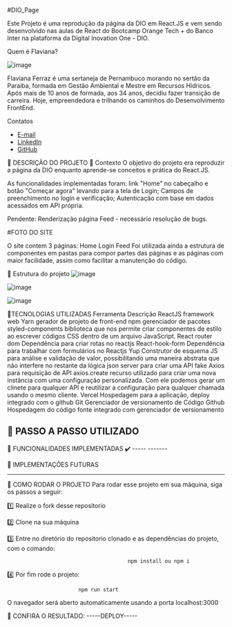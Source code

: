 #DIO_Page

Este Projeto é uma reprodução da página da DIO em React.JS e vem sendo desenvolvido nas aulas de React do Bootcamp Orange Tech + do Banco Inter na plataforma da Digital Inovation One - DIO. 

Quem é Flaviana?

![image](https://github.com/FlavianaFXT/ProjetoFinal-reprograma/assets/113718720/1e13d5e7-b1b4-4701-a689-ec293ec77ea1)

Flaviana Ferraz é uma sertaneja de Pernambuco morando no sertão da Paraiba, formada em Gestão Ambiental e Mestre em Recursos Hídricos. Após mais de 10 anos de formada, aos 34 anos, decidiu fazer transição de carreira. Hoje, empreendedora e trilhando os caminhos do Desenvolvimento FrontEnd.

Contatos

- [E-mail](flaviferraz@yahoo.com.br)
- [LinkedIn](https://www.linkedin.com/in/flaviana-ferraz-frontend)
- [GitHub](https://github.com/flavianafxt)

🧠 DESCRIÇÃO DO PROJETO
🧠 Contexto
O objetivo do projeto era reproduzir a página da DIO enquanto aprende-se conceitos e prática do React.JS.

As funcionalidades implementadas foram: link "Home" no cabeçalho e botão "Começar agora" levando para a tela de Login; Campos de preenchimento no login e verificação; Autenticação com base em dados acessados em API própria.

Pendente: Renderização página Feed - necessário resolução de bugs.

#FOTO DO SITE

O site contem 3 páginas:
Home
Login
Feed
Foi utilizada ainda a estrutura de componentes em pastas para compor partes das páginas e as páginas com maior facilidade, assim como facilitar a manutenção do código.

🧠 Estrutura do projeto
![image](https://github.com/FlavianaFXT/dio_page/assets/113718720/e79570dd-0216-4994-8422-5c13f12c6204)

![image](https://github.com/FlavianaFXT/dio_page/assets/113718720/4ddd3ad7-fb35-42e0-844c-cc7b8c45c108)

![image](https://github.com/FlavianaFXT/dio_page/assets/113718720/647a45f9-f857-4c3c-b1fe-4246a3c045aa)

🧠TECNOLOGIAS UTILIZADAS
Ferramenta	Descrição
ReactJS	framework web
Yarn	gerador de projeto de front-end
npm	gerenciador de pacotes
styled-components	biblioteca que nos permite criar componentes de estilo ao escrever códigos CSS dentro de um arquivo JavaScript.
React router dom	Dependência para criar rotas no reactjs
React-hook-form  Dependência para trabalhar com formulários no Reactjs
Yup Construtor de esquema JS para análise e validação de valor, possibilitando uma maneira abstrata que não interfere no restante da lógica
json server  para criar uma API fake
Axios  para requisição de API
axios.create recurso utilizado para criar uma nova instância com uma configuração personalizada. Com ele podemos gerar um clinete para qualquer API e reutilizar a configuração para qualquer chamada usando o mesmo cliente.
Vercel	Hospedagem para a aplicação, deploy integrado com o github
Git  Gerenciador de versionamento de Código
Github	Hospedagem do código fonte integrado com gerenciador de versionamento

🧠 PASSO A PASSO UTILIZADO
------

🧠 FUNCIONALIDADES IMPLEMENTADAS
✔️ ----- -------


🧠 IMPLEMENTAÇÕES FUTURAS
------  -------
 
🧠 COMO RODAR O PROJETO
Para rodar esse projeto em sua máquina, siga os passos a seguir:

1️⃣ Realize o fork desse repositorio

2️⃣ Clone na sua máquina

3️⃣ Entre no diretório do repositorio clonado e as dependências do projeto, com o comando:

                                           npm install ou npm i
4️⃣ Por fim rode o projeto:

                           npm run start
O navegador será aberto automaticamente usando a porta localhost:3000

🧠 CONFIRA O RESULTADO: -----DEPLOY-----
